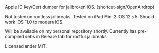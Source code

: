 Apple ID Key/Cert dumper for jailbroken iOS. (shortcut-sign/OpenAirdrop)

Not tested on rootless jailbreaks. Tested on iPad Mini 2 iOS 12.5.5. Should work iOS 11.0 to modern iOS.

Will be available on my personal repository shortly. Currently has pre-compiled debs in Release tab for rootful jailbreaks.

Licensed under MIT.